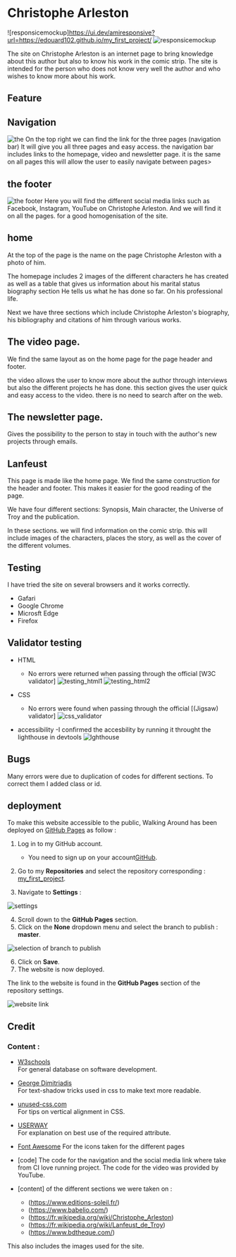  # **Christophe Arleston**

![responsicemockup]https://ui.dev/amiresponsive?url=https://edouard102.github.io/my_first_project/
![responsicemockup](assets/images/images_readme/ami_responsive_home.png)

The site on Christophe Arleston is an internet page to bring knowledge about this author but also to know his work in the comic strip.
The site is intended for the person who does not know very well the author and who wishes to know more about his work.

## Feature

 ## Navigation

![the ](assets/images/images_readme/nav_bar.png)
 On the top right we can find the link for the three pages (navigation bar)
It will give you all three pages and easy access. the navigation bar includes links to the homepage, video and newsletter page. it is the same on all pages this will allow the user to easily navigate between pages>

## the footer

![the footer](assets/images/images_readme/social_media.png)
Here you will find the different social media links such as Facebook, Instagram, YouTube on Christophe Arleston.
And we will find it on all the pages. for a good homogenisation of the site.

## home 

At the top of the page is the name on the page Christophe Arleston with a photo of him.

The homepage includes 2 images of the different characters he has created as well as a table that gives us information about his marital status
biography section
He tells us what he has done so far. On his professional life.

Next we have three sections which include Christophe Arleston's biography, his bibliography and citations of him through various works.

## The video page.

We find the same layout as on the home page for the page header and footer.

the video allows the user to know more about the author through interviews but also the different projects he has done.
this section gives the user quick and easy access to the video. there is no need to search after on the web.

## The newsletter page.

Gives the possibility to the person to stay in touch with the author's new projects through emails.

## Lanfeust 

This page is made like the home page. We find the same construction for the header and footer. This makes it easier for the good reading of the page.
 
We have four different sections:  Synopsis, Main character, the Universe of Troy and the publication.

In these sections. we will find information on the comic strip.
 this will include images of the characters, places the story, as well as the cover of the different volumes.

## Testing 

I have tried the site on several browsers  and it works correctly.

- Gafari
- Google Chrome
- Microsft Edge
- Firefox

## Validator testing

- HTML
  - No errors were returned when passing through the official [W3C validator]
  ![testing_html1](assets/images/images_readme/testing_1_html.png)
  ![testing_html2](assets/images/images_readme/testing_2_html.png)

- CSS
  - No errors were found when passing through the official [(Jigsaw) validator]
![css_validator](assets/images/images_readme/css_validator.png)
 
 - accessibility
  -I confirmed the accesbility by running it throught the lighthouse in devtools 
![lghthouse](assets/images/images_readme/lighthouse.png)

## Bugs
 Many errors were due to duplication of codes for different sections.
 To correct them I added class or id. 

## deployment 
To make this website accessible to the public, Walking Around 
has been deployed on [GitHub Pages](https://pages.github.com/) as follow :


1. Log in to my GitHub account.
    *  You need to sign up on your account[GitHub](https://github.com/).

2. Go to my **Repositories** and select the repository corresponding : [my_first_project](https://github.com/Edouard102/my_first_project).

3. Navigate to **Settings** :

![settings](assets/images/images_readme/settings.png)

4. Scroll down to the **GitHub Pages** section.
5. Click on the **None** dropdown menu and select the branch to publish : **master**.

![selection of branch to publish](assets/images/images_readme/setting_main.png)

6. Click on **Save**.
7. The website is now deployed.

The link to the website is found in the **GitHub Pages** section of the repository settings.

![website link](assets/images/images_readme/publish.png)

## Credit

### Content :

- [W3schools](https://www.w3schools.com/)  
For general database on software development.

- [George Dimitriadis](https://stackoverflow.com/questions/23968961/css-how-can-i-make-a-font-readable-over-any-color)  
For text-shadow tricks used in css to make text more readable.

- [unused-css.com](https://unused-css.com/blog/css-rounded-table-corners/)  
For tips on vertical alignment in CSS.

- [USERWAY](https://userway.org/blog/html-required-versus-aria-required)  
For explanation on best use of the required attribute.

- [Font Awesome](https://fontawesome.com/)
For the icons taken for the different pages 

 - [code] 
  The code for the navigation and the social media link where take from CI love running project.
  The code for the video was provided by YouTube.
  
- [content] of the different sections we were taken on :
    * (https://www.editions-soleil.fr/)
    * (https://www.babelio.com/)
    * (https://fr.wikipedia.org/wiki/Christophe_Arleston)
    * (https://fr.wikipedia.org/wiki/Lanfeust_de_Troy)
    * (https://www.bdtheque.com/)

This also includes the images used for the site.

